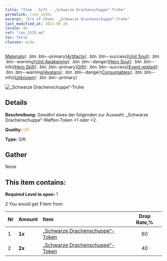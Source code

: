 ```yaml
---
title: "Item - Gift - „Schwarze Drachenschuppe“-Truhe"
permalink: /con_1535/
excerpt: "Era of Chaos  „Schwarze Drachenschuppe“-Truhe"
last_modified_at: 2021-05-28
locale: de
ref: "con_1535.md"
toc: false
classes: wide
---
```

 [Materials](/ItemsDE/){: .btn .btn--primary}[Artifacts](/ItemsDE/Artifacts/){: .btn .btn--success}[Unit Soul](/ItemsDE/UnitSoul/){: .btn .btn--warning}[Unit Awakening](/ItemsDE/UnitAwakening/){: .btn .btn--danger}[Hero Soul](/ItemsDE/HeroSoul/){: .btn .btn--info}[Hero Skill](/ItemsDE/HeroSkill/){: .btn .btn--primary}[Gift](/ItemsDE/Gift/){: .btn .btn--success}[Event related](/ItemsDE/Events/){: .btn .btn--warning}[Avatars](/ItemsDE/Avatars/){: .btn .btn--danger}[Consumables](/ItemsDE/Consumables/){: .btn .btn--info}[Unknown](/ItemsDE/Unknown/){: .btn .btn--primary}

 ![„Schwarze Drachenschuppe“-Truhe](/images/t/i_907149.png)

## Details
 **Beschreibung:** Gewährt eines der folgenden zur Auswahl: „Schwarze Drachenschuppe“-Waffen-Token ×1 oder ×2.

 **Quality:** <span style="color: #FF8C00">OK</span>

 **Type:** Gift

## Gather

  None

## This item contains:

 **Required Level to open:** 1

 2 You would get **1** item  from:

  | Nr | Amount |     Item    | Drop Rate,% |
  |:---|:-------|:------------|:---------:|
  | 1 |  **1x** | [„Schwarze Drachenschuppe“-Token](/ItemsDE/con_993/) | 60 | 
  | 2 |  **2x** | [„Schwarze Drachenschuppe“-Token](/ItemsDE/con_993/) | 40 | 
